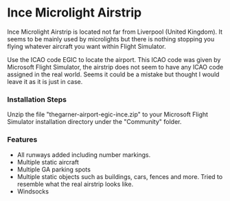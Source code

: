 # Ince Microlight Airstrip

Ince Microlight Airstrip is located not far from Liverpool (United Kingdom). It seems to be mainly used by microlights but there is nothing stopping you flying whatever aircraft you want within Flight Simulator.

Use the ICAO code EGIC to locate the airport. This ICAO code was given by Microsoft Flight Simulator, the airstrip does not seem to have any ICAO code assigned in the real world. Seems it could be a mistake but thought I would leave it as it is just in case.

### Installation Steps

Unzip the file "thegarner-airport-egic-ince.zip" to your Microsoft Flight Simulator installation directory under the "Community" folder. 


### Features
* All runways added including number markings.
* Multiple static aircraft
* Multiple GA parking spots
* Multiple static objects such as buildings, cars, fences and more. Tried to resemble what the real airstrip looks like. 
* Windsocks

